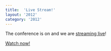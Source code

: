 ```yaml
---
title:  'Live Stream!'
layout: '2012'
category: '2012'
---
```

The conference is on and we are [streaming live](/live)!

[Watch now!](/live)
